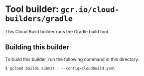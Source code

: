 # Tool builder: `gcr.io/cloud-builders/gradle`

This Cloud Build builder runs the Gradle build tool.

## Building this builder

To build this builder, run the following command in this directory.

    $ gcloud builds submit . --config=cloudbuild.yaml
